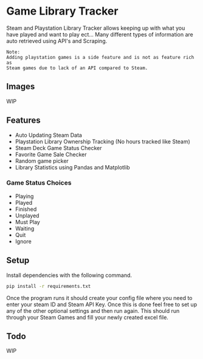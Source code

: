 # Game Library Tracker

Steam and Playstation Library Tracker allows keeping up with what you have played and want to play ect... Many different types of information are auto retrieved using API's and Scraping.

```text
Note:
Adding playstation games is a side feature and is not as feature rich as
Steam games due to lack of an API compared to Steam.
```

## Images

WIP

## Features

* Auto Updating Steam Data
* Playstation Library Ownership Tracking (No hours tracked like Steam)
* Steam Deck Game Status Checker
* Favorite Game Sale Checker
* Random game picker
* Library Statistics using Pandas and Matplotlib

### Game Status Choices

* Playing
* Played
* Finished
* Unplayed
* Must Play
* Waiting
* Quit
* Ignore

## Setup

Install dependencies with the following command.

```bash
pip install -r requirements.txt
```

Once the program runs it should create your config file where you need to enter your steam ID and Steam API Key. Once this is done feel free to set up any of the other optional settings and then run again. This should run through your Steam Games and fill your newly created excel file.

## Todo

WIP
